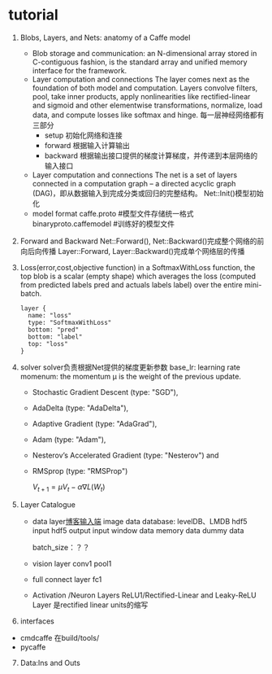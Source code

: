 # tutorial

1. Blobs, Layers, and Nets: anatomy of a Caffe model
    - Blob storage and communication: an N-dimensional array stored in C-contiguous fashion, is the standard array and unified memory               interface for the framework.
    - Layer computation and connections 
        The layer comes next as the foundation of both model and computation.
        Layers convolve filters, pool, take inner products, apply nonlinearities like rectified-linear and sigmoid and other elementwise    transformations, normalize, load data, and compute losses like softmax and hinge. 
        每一层神经网络都有三部分
        * setup 初始化网络和连接
        * forward 根据输入计算输出
        * backward 根据输出接口提供的梯度计算梯度，并传递到本层网络的输入接口
    - Layer computation and connections
        The net is a set of layers connected in a computation graph – a directed acyclic graph (DAG)，即从数据输入到完成分类或回归的完整结构。
        Net::Init()模型初始化 
    - model format
        caffe.proto #模型文件存储统一格式
        binaryproto.caffemodel #训练好的模型文件

2. Forward and Backward
    Net::Forward(), Net::Backward()完成整个网络的前向后向传播
    Layer::Forward, Layer::Backward()完成单个网络层的传播
3. Loss(error,cost,objective function)
    in a SoftmaxWithLoss function, the top blob is a scalar (empty shape) which averages the loss (computed from predicted labels pred and  actuals labels label) over the entire mini-batch.
    ```
    layer {
      name: "loss"
      type: "SoftmaxWithLoss"
      bottom: "pred"
      bottom: "label"
      top: "loss"
    }
    ```
4. solver
    solver负责根据Net提供的梯度更新参数
    base_lr: learning rate
    momenum: the momentum μ is the weight of the previous update.
    - Stochastic Gradient Descent (type: "SGD"),
    - AdaDelta (type: "AdaDelta"),
    - Adaptive Gradient (type: "AdaGrad"),
    - Adam (type: "Adam"),
    - Nesterov’s Accelerated Gradient (type: "Nesterov") and
    - RMSprop (type: "RMSProp")  

        $V_{t+1} = \mu V_t - \alpha \nabla L(W_t)$

5. Layer Catalogue
    - data layer[博客输入端](http://blog.csdn.net/whiteinblue/article/details/45330801)
        image data
        database: levelDB、LMDB
        hdf5 input 
        hdf5 output
        input 
        window data
        memory data
        dummy data
        
        batch_size：？？
    - vision layer
        conv1
        pool1
    - full connect layer
        fc1    
    - Activation /Neuron Layers
        ReLU1/Rectified-Linear and Leaky-ReLU Layer 
        是rectified linear units的缩写
6. interfaces
- cmdcaffe 
    在build/tools/
- pycaffe
7. Data:Ins and Outs